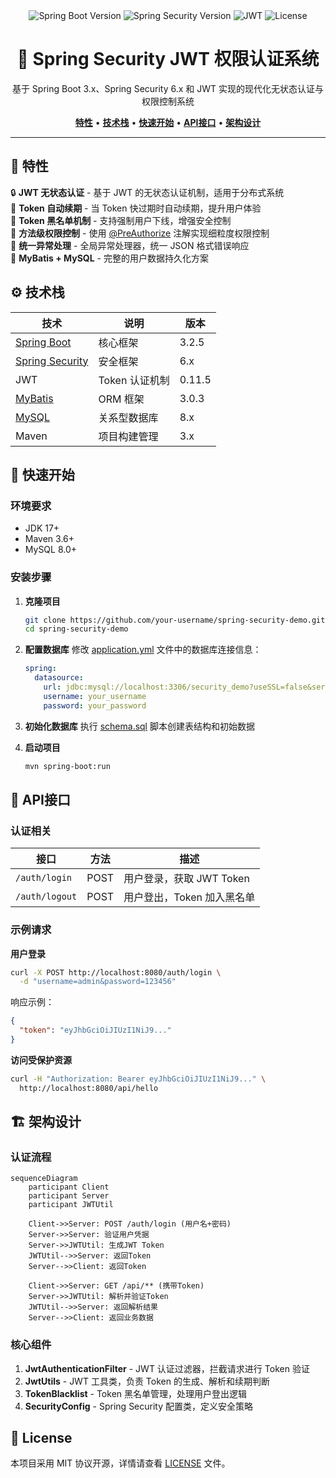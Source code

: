<!-- Improved README Banner -->
<div align="center">
  <img src="https://img.shields.io/badge/Spring%20Boot-3.2.5-green?style=for-the-badge&logo=springboot" alt="Spring Boot Version">
  <img src="https://img.shields.io/badge/Spring%20Security-6.x-blue?style=for-the-badge&logo=springsecurity" alt="Spring Security Version">
  <img src="https://img.shields.io/badge/JWT-JsonWebToken-yellow?style=for-the-badge&logo=jsonwebtokens" alt="JWT">
  <img src="https://img.shields.io/badge/License-MIT-red?style=for-the-badge" alt="License">
</div>

<h1 align="center">🔐 Spring Security JWT 权限认证系统</h1>

<p align="center">
  基于 Spring Boot 3.x、Spring Security 6.x 和 JWT 实现的现代化无状态认证与权限控制系统
</p>

<p align="center">
  <a href="#特性"><strong>特性</strong></a> •
  <a href="#技术栈"><strong>技术栈</strong></a> •
  <a href="#快速开始"><strong>快速开始</strong></a> •
  <a href="#api接口"><strong>API接口</strong></a> •
  <a href="#架构设计"><strong>架构设计</strong></a>
</p>

---

## 🌟 特性

🔒 **JWT 无状态认证** - 基于 JWT 的无状态认证机制，适用于分布式系统  
🔄 **Token 自动续期** - 当 Token 快过期时自动续期，提升用户体验  
🛑 **Token 黑名单机制** - 支持强制用户下线，增强安全控制  
🎯 **方法级权限控制** - 使用 [@PreAuthorize](file:///E:/code/spring-security-demoH/src/main/java/com/example/demo/config/SecurityConfig.java#L27-L27) 注解实现细粒度权限控制  
🚫 **统一异常处理** - 全局异常处理器，统一 JSON 格式错误响应  
🔗 **MyBatis + MySQL** - 完整的用户数据持久化方案  

## ⚙️ 技术栈

| 技术 | 说明 | 版本 |
|------|------|------|
| [Spring Boot](file:///E:/code/spring-security-demoH/src/main/java/com/example/demo/SecurityDemoApplication.java#L3-L3) | 核心框架 | 3.2.5 |
| [Spring Security](file:///E:/code/spring-security-demoH/src/main/java/com/example/demo/config/SecurityConfig.java#L12-L12) | 安全框架 | 6.x |
| JWT | Token 认证机制 | 0.11.5 |
| [MyBatis](file:///E:/code/spring-security-demoH/src/main/resources/application.yml#L18-L19) | ORM 框架 | 3.0.3 |
| [MySQL](file:///E:/code/spring-security-demoH/src/main/resources/application.yml#L12-L12) | 关系型数据库 | 8.x |
| Maven | 项目构建管理 | 3.x |

## 🚀 快速开始

### 环境要求

- JDK 17+
- Maven 3.6+
- MySQL 8.0+

### 安装步骤

1. **克隆项目**
   ```bash
   git clone https://github.com/your-username/spring-security-demo.git
   cd spring-security-demo
   ```

2. **配置数据库**
   修改 [application.yml](file:///E:/code/spring-security-demoH/src/main/resources/application.yml) 文件中的数据库连接信息：
   ```yaml
   spring:
     datasource:
       url: jdbc:mysql://localhost:3306/security_demo?useSSL=false&serverTimezone=Asia/Shanghai
       username: your_username
       password: your_password
   ```

3. **初始化数据库**
   执行 [schema.sql](file:///E:/code/spring-security-demoH/schema.sql) 脚本创建表结构和初始数据

4. **启动项目**
   ```bash
   mvn spring-boot:run
   ```

## 📡 API接口

### 认证相关

| 接口 | 方法 | 描述 |
|------|------|------|
| `/auth/login` | POST | 用户登录，获取 JWT Token |
| `/auth/logout` | POST | 用户登出，Token 加入黑名单 |

### 示例请求

**用户登录**
```bash
curl -X POST http://localhost:8080/auth/login \
  -d "username=admin&password=123456"
```

响应示例：
```json
{
  "token": "eyJhbGciOiJIUzI1NiJ9..."
}
```

**访问受保护资源**
```bash
curl -H "Authorization: Bearer eyJhbGciOiJIUzI1NiJ9..." \
  http://localhost:8080/api/hello
```

## 🏗️ 架构设计

### 认证流程

```mermaid
sequenceDiagram
    participant Client
    participant Server
    participant JWTUtil
    
    Client->>Server: POST /auth/login (用户名+密码)
    Server->>Server: 验证用户凭据
    Server->>JWTUtil: 生成JWT Token
    JWTUtil-->>Server: 返回Token
    Server-->>Client: 返回Token
    
    Client->>Server: GET /api/** (携带Token)
    Server->>JWTUtil: 解析并验证Token
    JWTUtil-->>Server: 返回解析结果
    Server-->>Client: 返回业务数据
```

### 核心组件

1. **JwtAuthenticationFilter** - JWT 认证过滤器，拦截请求进行 Token 验证
2. **JwtUtils** - JWT 工具类，负责 Token 的生成、解析和续期判断
3. **TokenBlacklist** - Token 黑名单管理，处理用户登出逻辑
4. **SecurityConfig** - Spring Security 配置类，定义安全策略

## 📄 License

本项目采用 MIT 协议开源，详情请查看 [LICENSE](file:///E:/code/spring-security-demoH/LICENSE) 文件。